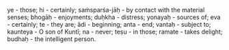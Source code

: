ye - those; hi - certainly; saṁsparśa-jāḥ - by contact with the material senses; bhogāḥ - enjoyments; duḥkha - distress; yonayaḥ - sources of; eva - certainly; te - they are; ādi - beginning; anta - end; vantaḥ - subject to; kaunteya - O son of Kuntī; na - never; teṣu - in those; ramate - takes delight; budhaḥ - the intelligent person.